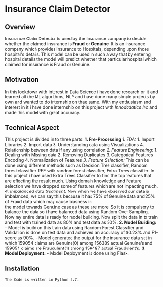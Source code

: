 # Insurance Claim Detector

## Overview
  Insurance Claim Detector is used by the insurance company to decide whether the claimed insurance is **Fraud** or **Genuine**. It is an insurance company which provides insurance to Hospitals, depending upon those hospital's details. This model can be used in such a way that by entering hospital details the model will predict whether that particular hospital which claimed for insurance is Fraud or Genuine.
  
## Motivation 
  In this lockdown with interest in Data Science i have done research on it and learned all the ML algorithms, NLP and have done many simple projects by own and wanted to do internship on thae same. With my enthusiasm and interest in it i have done internship on this project with *Innodadatics Inc* and made this model with great accuracy.
  
## Technical Aspect
  This project is divided in to three parts:
     **1. Pre-Processing**
             *1. EDA:*
                    1. Import Libraries
                    2. Import data
                    3. Understanding data using Visualizations
                    4. Relationship between data if any using correlation
             *2. Feature Engineering:*
                    1. Dealing with Missing data
                    2. Removing Duplicates
                    3. Categorical Features Encoding
                    4. Normalization of Features
             *3. Feature Selection:*
                       This can be done using different methods such as Decision Tree classifier, Random forest classifier, RFE with random forest classifier, Extra Trees                          classifier. In this project i have used Extra Trees Classifier to find the top features that are effecting the result much. Using domain knowledge and Feature  
                 selection we have dropped some of features which are not impacting much.
             *4. Imbalanced data treatment:*
                        Now when we have observed our data is imbalanced, we can say this because it has 75% of Genuine data and 25% of Fraud data which may cause biasness in  
                  the model towards Genuine case as these are more. So it is compulsory to balance the data so i have balanced data using Random Over Sampling. Now my entire                       data is ready for model building. Now split the data in to train and test with trained data as 80% and test data as 20%.
       **2. Model Building:**
              -  Model is build on this train data using Random Forest Classifier and Validation is done on test data and achieved an accuracy of 90.23% and F1-score as 90%.
              -  Model generated the output for the insurance data set in which 159054 claims are Genuine(0) among 156389 actual Genuine’s and 159054 claims are Fraudulent(1)                    among 156487 actual Fraudulent’s.
        **3. Model Deployment:**
              -  Model Deployment is done using Flask.
              
## Installation
    The Code is written in Python 3.7. 
               
       
                       
                       
                       
  
  
